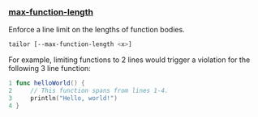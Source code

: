 ### [max-function-length](https://github.com/sleekbyte/tailor/issues/14)
Enforce a line limit on the lengths of function bodies.
```bash
tailor [--max-function-length <x>]
```

For example, limiting functions to 2 lines would trigger a violation for the following 3 line function:
```swift
1 func helloWorld() {
2     // This function spans from lines 1-4.
3     println("Hello, world!")
4 }
```
